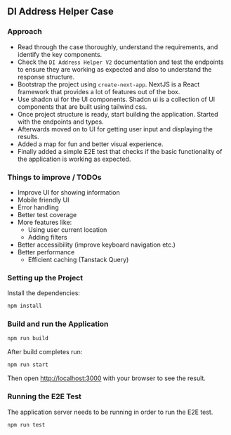 ## DI Address Helper Case

### Approach

- Read through the case thoroughly, understand the requirements, and identify the key components.
- Check the `DI Address Helper V2` documentation and test the endpoints to ensure they are working as expected and also to understand the response structure.
- Bootstrap the project using `create-next-app`. NextJS is a React framework that provides a lot of features out of the box.
- Use shadcn ui for the UI components. Shadcn ui is a collection of UI components that are built using tailwind css.
- Once project structure is ready, start building the application. Started with the endpoints and types.
- Afterwards moved on to UI for getting user input and displaying the results.
- Added a map for fun and better visual experience.
- Finally added a simple E2E test that checks if the basic functionality of the application is working as expected.

### Things to improve / TODOs

- Improve UI for showing information
- Mobile friendly UI
- Error handling
- Better test coverage
- More features like:
  - Using user current location
  - Adding filters
- Better accessibility (improve keyboard navigation etc.)
- Better performance
  - Efficient caching (Tanstack Query)

### Setting up the Project

Install the dependencies:

```bash
npm install
```

### Build and run the Application

```bash
npm run build
```

After build completes run:

```bash
npm run start
```

Then open [http://localhost:3000](http://localhost:3000) with your browser to see the result.

### Running the E2E Test

The application server needs to be running in order to run the E2E test.

```bash
npm run test
```
